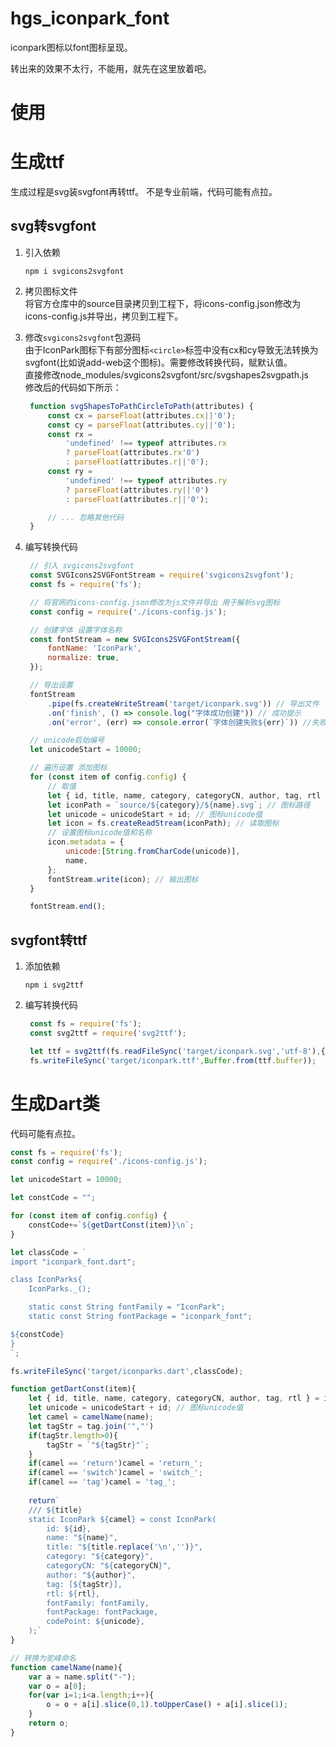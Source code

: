 # hgs_iconpark_font

iconpark图标以font图标呈现。

转出来的效果不太行，不能用，就先在这里放着吧。

# 使用

# 生成ttf

生成过程是svg装svgfont再转ttf。
不是专业前端，代码可能有点拉。

## svg转svgfont
1. 引入依赖 
   ```shell
   npm i svgicons2svgfont
   ```
2. 拷贝图标文件  
   将官方仓库中的source目录拷贝到工程下，将icons-config.json修改为icons-config.js并导出，拷贝到工程下。

3. 修改`svgicons2svgfont`包源码   
   由于IconPark图标下有部分图标`<circle>`标签中没有cx和cy导致无法转换为svgfont(比如说add-web这个图标)。需要修改转换代码，赋默认值。  
   直接修改node_modules/svgicons2svgfont/src/svgshapes2svgpath.js  
   修改后的代码如下所示：
   ```javascript
    function svgShapesToPathCircleToPath(attributes) {
        const cx = parseFloat(attributes.cx||'0');
        const cy = parseFloat(attributes.cy||'0');
        const rx =
            'undefined' !== typeof attributes.rx
            ? parseFloat(attributes.rx'0')
            : parseFloat(attributes.r||'0');
        const ry =
            'undefined' !== typeof attributes.ry
            ? parseFloat(attributes.ry||'0')
            : parseFloat(attributes.r||'0');

        // ... 忽略其他代码
    }
   ```
4. 编写转换代码
   ```javascript
    // 引入 svgicons2svgfont
    const SVGIcons2SVGFontStream = require('svgicons2svgfont');
    const fs = require('fs');

    // 将官网的icons-config.json修改为js文件并导出 用于解析svg图标
    const config = require('./icons-config.js');

    // 创建字体 设置字体名称
    const fontStream = new SVGIcons2SVGFontStream({
        fontName: 'IconPark',
        normalize: true,
    });

    // 导出设置
    fontStream
        .pipe(fs.createWriteStream('target/iconpark.svg')) // 导出文件
        .on('finish', () => console.log("字体成功创建")) // 成功提示
        .on('error', (err) => console.error(`字体创建失败${err}`)) //失败提示

    // unicode启始编号
    let unicodeStart = 10000;

    // 遍历设置 添加图标
    for (const item of config.config) {
        // 取值
        let { id, title, name, category, categoryCN, author, tag, rtl } = item;
        let iconPath = `source/${category}/${name}.svg`; // 图标路径
        let unicode = unicodeStart + id; // 图标unicode值
        let icon = fs.createReadStream(iconPath); // 读取图标
        // 设置图标unicode值和名称
        icon.metadata = {
            unicode:[String.fromCharCode(unicode)],
            name,
        };
        fontStream.write(icon); // 输出图标
    }

    fontStream.end();
   ```
## svgfont转ttf

1. 添加依赖
   ```shell
   npm i svg2ttf
   ```
2. 编写转换代码
   ```javascript
    const fs = require('fs');
    const svg2ttf = require('svg2ttf');

    let ttf = svg2ttf(fs.readFileSync('target/iconpark.svg','utf-8'),{});
    fs.writeFileSync('target/iconpark.ttf',Buffer.from(ttf.buffer));
   ```
# 生成Dart类
代码可能有点拉。
```javascript
const fs = require('fs');
const config = require('./icons-config.js');

let unicodeStart = 10000;

let constCode = "";

for (const item of config.config) {
    constCode+=`${getDartConst(item)}\n`;
}

let classCode = `
import "iconpark_font.dart";

class IconParks{
    IconParks._();

    static const String fontFamily = "IconPark";
    static const String fontPackage = "iconpark_font";

${constCode}
}
`;

fs.writeFileSync('target/iconparks.dart',classCode);

function getDartConst(item){
    let { id, title, name, category, categoryCN, author, tag, rtl } = item;
    let unicode = unicodeStart + id; // 图标unicode值
    let camel = camelName(name);
    let tagStr = tag.join('","')
    if(tagStr.length>0){
        tagStr = `"${tagStr}"`;
    }
    if(camel == 'return')camel = 'return_';
    if(camel == 'switch')camel = 'switch_';
    if(camel == 'tag')camel = 'tag_';
  
    return`
    /// ${title}
    static IconPark ${camel} = const IconPark(
        id: ${id},
        name: "${name}",
        title: "${title.replace('\n','')}",
        category: "${category}",
        categoryCN: "${categoryCN}",
        author: "${author}",
        tag: [${tagStr}],
        rtl: ${rtl},
        fontFamily: fontFamily,
        fontPackage: fontPackage,
        codePoint: ${unicode},
    );`
}

// 转换为驼峰命名
function camelName(name){
    var a = name.split("-");
    var o = a[0];
    for(var i=1;i<a.length;i++){
        o = o + a[i].slice(0,1).toUpperCase() + a[i].slice(1);
    }
    return o;
}
```